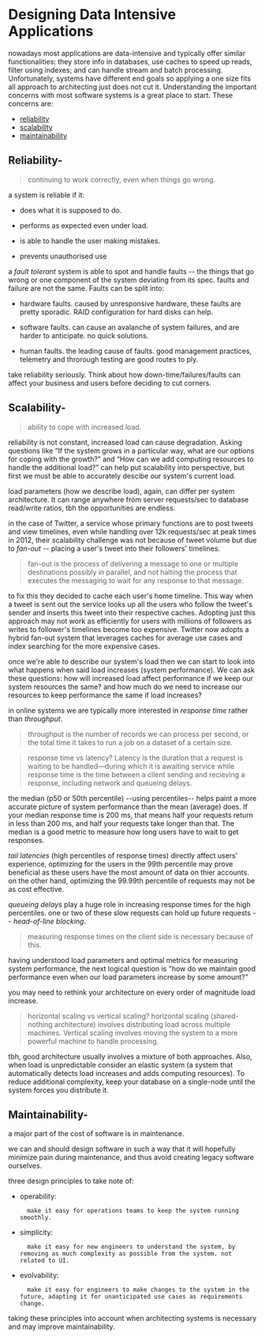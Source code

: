 # Designing Data Intensive Applications

nowadays most applications are data-intensive and typically offer similar functionalities:  they store info in databases, use caches to speed up reads, filter using indexes; and can handle stream and batch processing. Unfortunately, systems have different end goals so applying a one size fits all approach to architecting just does not cut it. Understanding the important concerns with most software systems is a great place to start. These concerns are:
- [reliability](#reliability)
- [scalability](#scalability)
- [maintainability](#maintainability)

## **Reliability-**
>continuing to work correctly, even when things go wrong.

a system is reliable if it:

- does what it is supposed to do.

- performs as expected even under load.

- is able to handle the user making mistakes.

- prevents unauthorised use

a *fault tolerant* system is able to spot and handle faults -- the things that go wrong or one component of the system deviating from its spec. faults and failure are not the same. Faults can be split into:

- hardware faults. caused by unresponsive hardware, these faults are pretty sporadic. RAID configuration for hard disks can help.

- software faults. can cause an avalanche of system failures, and are harder to anticipate. no quick solutions.

- human faults. the leading cause of faults. good management practices, telemetry and throrough testing are good routes to ply.

take reliability seriously. Think about how down-time/failures/faults can affect your business and users before deciding to cut corners.

## **Scalability-** 
>ability to cope with increased load.

reliability is not constant, increased load can cause degradation. Asking questions like “If the system grows in a particular way, what are our options for coping with the growth?” and “How can we add computing resources to handle the additional load?” can help put scalability into perspective, but first we must be able to accurately descibe our system's current load.

load parameters (how we describe load), again, can differ per system architecture. It can range anywhere from server requests/sec to database read/write ratios, tbh the opportunities are endless.

in the case of Twitter, a service whose primary functions are to post tweets and view timelines, even while handling over 12k requests/sec at peak times in 2012, their scalability challenge was not because of tweet volume but due to *fan-out* -- placing a user's tweet into their followers' timelines.

>fan-out is the process of delivering a message to one or multiple destinations possibly in parallel, and not halting the process that executes the messaging to wait for any response to that message.

to fix this they decided to cache each user's home timeline. This way when a tweet is sent out the service looks up all the users who follow the tweet's sender and inserts this tweet into their respective caches. Adopting just this approach may not work as efficiently for users with millions of followers as writes to follower's timelines become too expensive. Twitter now adopts a hybrid fan-out system that leverages caches for average use cases and index searching for the more expensive cases. 

once we're able to describe our system's load then we can start to look into what happens when said load increases (system performance). We can ask these questions: how will increased load affect performance if we keep our system resources the same? and how much do we need to increase our resources to keep performance the same if load increases?

in online systems we are typically more interested in *response time* rather than *throughput*. 
>throughput is the number of records we can process per second, or the total time it takes to run a job on a dataset of a certain size.

>response time vs latency? Latency is the duration that a
request is waiting to be handled—during which it is awaiting service while response time is the time between a client sending and recieving a response, including network and queueing delays.

the median (p50 or 50th percentile) --using percentiles-- helps paint a more accurate picture of system performance than the mean (average) does. If your median response time is 200 ms, that means half your requests return in less than 200 ms, and half your requests take longer than that. The median is a good metric to measure how long users have to wait to get responses. 

*tail latencies* (high percentiles of response times) directly affect users' experience, optimizing for the users in the 99th percentile may prove beneficial as these users have the most amount of data on thier accounts. on the other hand, optimizing the 99.99th percentile of requests may not be as cost effective. 

*queueing delays* play a huge role in increasing response times for the high percentiles. one or two of these slow requests can hold up future requests -- *head-of-line blocking*. 
> measuring response times on the client side is necessary because of this.

having understood load parameters and optimal metrics for measuring system performance, the next logical question is "how do we maintain good performance even when our load parameters increase by some amount?"

you may need to rethink your architecture on every order of magnitude load increase.

>horizontal scaling vs vertical scaling? horizontal scaling (shared-nothing architecture) involves distributing load across multiple machines. Vertical scaling involves moving the system to a more powerful machine to handle processing.

tbh, good architecture usually involves a mixture of both approaches. Also, when load is unpredictable consider an elastic system (a system that automatically detects load increases and adds computing resources). To reduce additional complexity, keep your database on a single-node until the system forces you distribute it.

## **Maintainability-**

a major part of the cost of software is in maintenance.

we can and should design software in such a way that it will hopefully minimize pain during maintenance, and thus avoid creating legacy software ourselves.

three design principles to take note of:

- operability:

        make it easy for operations teams to keep the system running smoothly.

- simplicity:

        make it easy for new engineers to understand the system, by removing as much complexity as possible from the system. not related to UI.

- evolvability:

        make it easy for engineers to make changes to the system in the future, adapting it for unanticipated use cases as requirements change.

taking these principles into account when architecting systems is necessary and may improve maintainability.